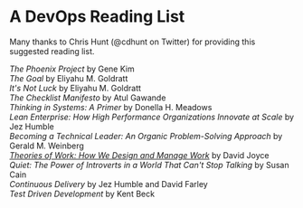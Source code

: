 # A DevOps Reading List
Many thanks to Chris Hunt (@cdhunt on Twitter) for providing this suggested reading list.

*The Phoenix Project* by Gene Kim  
*The Goal* by Eliyahu M. Goldratt  
*It's Not Luck* by Eliyahu M. Goldratt  
*The Checklist Manifesto* by Atul Gawande  
*Thinking in Systems: A Primer* by Donella H. Meadows  
*Lean Enterprise: How High Performance Organizations Innovate at Scale* by Jez Humble  
*Becoming a Technical Leader: An Organic Problem-Solving Approach* by Gerald M. Weinberg  
*[Theories of Work: How We Design and Manage Work](http://www.theoriesofwork.com/)* by David Joyce  
*Quiet: The Power of Introverts in a World That Can't Stop Talking* by Susan Cain  
*Continuous Delivery* by Jez Humble and David Farley  
*Test Driven Development* by Kent Beck
  

